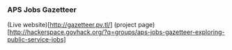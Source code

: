 ### APS Jobs Gazetteer

(Live website)[http://gazetteer.pv.tl/]
(project page)[http://hackerspace.govhack.org/?q=groups/aps-jobs-gazetteer-exploring-public-service-jobs]
